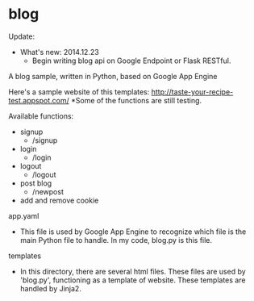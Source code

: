 blog
====
Update:
- What's new: 2014.12.23
  - Begin writing blog api on Google Endpoint or Flask RESTful.


A blog sample, written in Python, based on Google App Engine

Here's a sample website of this templates:
http://taste-your-recipe-test.appspot.com/
*Some of the functions are still testing.

Available functions:
- signup
  - /signup
- login
  - /login 
- logout
  - /logout 
- post blog
  - /newpost
- add and remove cookie 

app.yaml
- This file is used by Google App Engine to recognize which file is the main Python file to handle.
  In my code, blog.py is this file.
  
templates
- In this directory, there are several html files. These files are used by 'blog.py', functioning as a template of website.
  These templates are handled by Jinja2.






